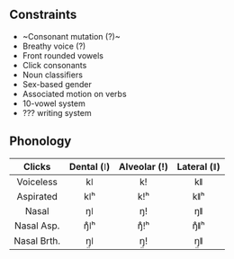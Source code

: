 ## Constraints
- ~Consonant mutation (?)~
- Breathy voice (?)
- Front rounded vowels
- Click consonants
- Noun classifiers
- Sex-based gender
- Associated motion on verbs
- 10-vowel system
- ??? writing system

## Phonology

| Clicks      | Dental (ǀ) | Alveolar (ǃ) | Lateral (ǁ) |
|:---:        |:---:       |:---:         |:---:        |
| Voiceless   | kǀ         | kǃ           | kǁ          |
| Aspirated   | kǀʰ        | kǃʰ          | kǁʰ         |
| Nasal       | ŋǀ         | ŋǃ           | ŋǁ          |
| Nasal Asp.  | ŋ̊ǀʰ        | ŋ̊ǃʰ          | ŋ̊ǁʰ         |
| Nasal Brth. | ŋ̤ǀ         | ŋ̤ǃ           | ŋ̤ǁ          |
